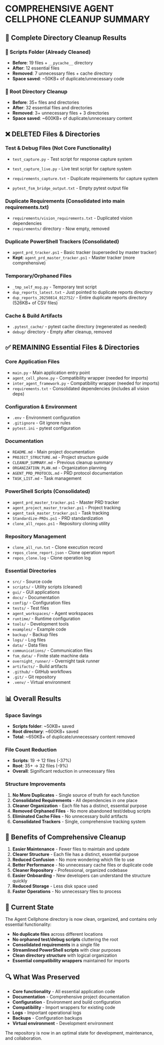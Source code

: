 # COMPREHENSIVE AGENT CELLPHONE CLEANUP SUMMARY

## 🧹 **Complete Directory Cleanup Results**

### **📁 Scripts Folder (Already Cleaned)**
- **Before**: 19 files + `__pycache__` directory
- **After**: 12 essential files
- **Removed**: 7 unnecessary files + cache directory
- **Space saved**: ~50KB+ of duplicate/unnecessary code

### **📁 Root Directory Cleanup**
- **Before**: 35+ files and directories
- **After**: 32 essential files and directories
- **Removed**: 3+ unnecessary files + 3 directories
- **Space saved**: ~600KB+ of duplicate/unnecessary content

## ❌ **DELETED Files & Directories**

### **Test & Debug Files (Not Core Functionality)**
- `test_capture.py` - Test script for response capture system
- `test_capture_live.py` - Live test script for capture system
- `requirements_capture.txt` - Duplicate requirements for capture system

- `pytest_fsm_bridge_output.txt` - Empty pytest output file

### **Duplicate Requirements (Consolidated into main requirements.txt)**

- `requirements/vision_requirements.txt` - Duplicated vision dependencies
- `requirements/` directory - Now empty, removed

### **Duplicate PowerShell Trackers (Consolidated)**
- `agent_prd_tracker.ps1` - Basic tracker (superseded by master tracker)
- **Kept**: `agent_prd_master_tracker.ps1` - Master tracker (more comprehensive)

### **Temporary/Orphaned Files**
- `_tmp_self_msg.py` - Temporary test script
- `dup_reports_latest.txt` - Just pointed to duplicate reports directory
- `dup_reports_20250814_012752/` - Entire duplicate reports directory (526KB+ of CSV files)

### **Cache & Build Artifacts**
- `.pytest_cache/` - pytest cache directory (regenerated as needed)
- `debug/` directory - Empty after cleanup, removed

## ✅ **REMAINING Essential Files & Directories**

### **Core Application Files**
- `main.py` - Main application entry point
- `agent_cell_phone.py` - Compatibility wrapper (needed for imports)
- `inter_agent_framework.py` - Compatibility wrapper (needed for imports)
- `requirements.txt` - Consolidated dependencies (includes all vision deps)

### **Configuration & Environment**
- `.env` - Environment configuration
- `.gitignore` - Git ignore rules
- `pytest.ini` - pytest configuration

### **Documentation**
- `README.md` - Main project documentation
- `PROJECT_STRUCTURE.md` - Project structure guide
- `CLEANUP_SUMMARY.md` - Previous cleanup summary
- `ORGANIZATION_PLAN.md` - Organization planning
- `AGENT_PRD_PROTOCOL.md` - PRD protocol documentation
- `TASK_LIST.md` - Task management

### **PowerShell Scripts (Consolidated)**
- `agent_prd_master_tracker.ps1` - Master PRD tracker
- `agent_project_master_tracker.ps1` - Project tracking
- `agent_task_master_tracker.ps1` - Task tracking
- `Standardize-PRDs.ps1` - PRD standardization
- `clone_all_repos.ps1` - Repository cloning utility

### **Repository Management**
- `clone_all_run.txt` - Clone execution record
- `repos_clone_report.json` - Clone operation report
- `repos_clone.log` - Clone operation log

### **Essential Directories**
- `src/` - Source code
- `scripts/` - Utility scripts (cleaned)
- `gui/` - GUI applications
- `docs/` - Documentation
- `config/` - Configuration files
- `tests/` - Test files
- `agent_workspaces/` - Agent workspaces
- `runtime/` - Runtime configuration
- `tools/` - Development tools
- `examples/` - Example code
- `backup/` - Backup files
- `logs/` - Log files
- `data/` - Data files
- `communications/` - Communication files
- `fsm_data/` - Finite state machine data
- `overnight_runner/` - Overnight task runner
- `artifacts/` - Build artifacts
- `.github/` - GitHub workflows
- `.git/` - Git repository
- `.venv/` - Virtual environment

## 📊 **Overall Results**

### **Space Savings**
- **Scripts folder**: ~50KB+ saved
- **Root directory**: ~600KB+ saved
- **Total**: ~650KB+ of duplicate/unnecessary content removed

### **File Count Reduction**
- **Scripts**: 19 → 12 files (-37%)
- **Root**: 35+ → 32 files (-9%)
- **Overall**: Significant reduction in unnecessary files

### **Structure Improvements**
1. **No More Duplicates** - Single source of truth for each function
2. **Consolidated Requirements** - All dependencies in one place
3. **Cleaner Organization** - Each file has a distinct, essential purpose
4. **Removed Orphaned Files** - No more abandoned test/debug scripts
5. **Eliminated Cache Files** - No unnecessary build artifacts
6. **Consolidated Trackers** - Single, comprehensive tracking system

## 🚀 **Benefits of Comprehensive Cleanup**

1. **Easier Maintenance** - Fewer files to maintain and update
2. **Clearer Structure** - Each file has a distinct, essential purpose
3. **Reduced Confusion** - No more wondering which file to use
4. **Better Performance** - No unnecessary cache files or duplicate code
5. **Cleaner Repository** - Professional, organized codebase
6. **Easier Onboarding** - New developers can understand the structure quickly
7. **Reduced Storage** - Less disk space used
8. **Faster Operations** - No unnecessary files to process

## 📝 **Current State**

The Agent Cellphone directory is now clean, organized, and contains only essential functionality:
- **No duplicate files** across different locations
- **No orphaned test/debug scripts** cluttering the root
- **Consolidated requirements** in a single file
- **Streamlined PowerShell scripts** with clear purposes
- **Clean directory structure** with logical organization
- **Essential compatibility wrappers** maintained for imports

## 🔍 **What Was Preserved**

- **Core functionality** - All essential application code
- **Documentation** - Comprehensive project documentation
- **Configuration** - Environment and build configuration
- **Compatibility** - Import wrappers for existing code
- **Logs** - Important operational logs
- **Backups** - Configuration backups
- **Virtual environment** - Development environment

The repository is now in an optimal state for development, maintenance, and collaboration.
